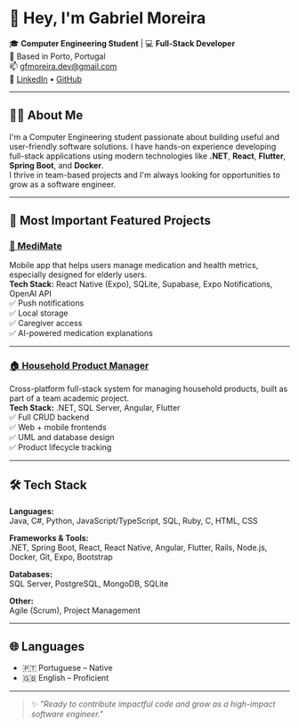 # 👋 Hey, I'm Gabriel Moreira

🎓 **Computer Engineering Student** | 💻 **Full-Stack Developer**  
📍 Based in Porto, Portugal  
📫 [gfmoreira.dev@gmail.com](mailto:gfmoreira.dev@gmail.com)  
🔗 [LinkedIn](https://www.linkedin.com/in/gf-moreira) • [GitHub](https://github.com/GabrielMoreiraDev)

---

## 🧑‍💻 About Me

I'm a Computer Engineering student passionate about building useful and user-friendly software solutions. I have hands-on experience developing full-stack applications using modern technologies like **.NET**, **React**, **Flutter**, **Spring Boot**, and **Docker**.  
I thrive in team-based projects and I'm always looking for opportunities to grow as a software engineer.

---

## 🚀 Most Important Featured Projects

### [📱 MediMate](https://github.com/GabrielMoreiraDev/MediMate)
Mobile app that helps users manage medication and health metrics, especially designed for elderly users.  
**Tech Stack:** React Native (Expo), SQLite, Supabase, Expo Notifications, OpenAI API  
✅ Push notifications  
✅ Local storage  
✅ Caregiver access  
✅ AI-powered medication explanations

---

### [🏠 Household Product Manager](https://github.com/GabrielMoreiraDev/HouseholdManager)
Cross-platform full-stack system for managing household products, built as part of a team academic project.  
**Tech Stack:** .NET, SQL Server, Angular, Flutter  
✅ Full CRUD backend  
✅ Web + mobile frontends  
✅ UML and database design  
✅ Product lifecycle tracking

---

## 🛠️ Tech Stack

**Languages:**  
Java, C#, Python, JavaScript/TypeScript, SQL, Ruby, C, HTML, CSS

**Frameworks & Tools:**  
.NET, Spring Boot, React, React Native, Angular, Flutter, Rails, Node.js, Docker, Git, Expo, Bootstrap

**Databases:**  
SQL Server, PostgreSQL, MongoDB, SQLite

**Other:**  
Agile (Scrum), Project Management

---

## 🌐 Languages

- 🇵🇹 Portuguese – Native  
- 🇬🇧 English – Proficient

---

> ✨ *"Ready to contribute impactful code and grow as a high-impact software engineer."*
